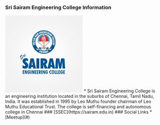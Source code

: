 ### Sri Sairam Engineering College Information
<img src="assets/images/ssec.jpg" width="250px" height="250px">
* Sri Sairam Engineering College is an engineering institution located in the suburbs of Chennai, Tamil Nadu, India. It was established in 1995 by Leo Muthu founder chairman of Leo Muthu Educational Trust. The college is self-financing and autonomous college in Chennai
### [SSEC](https://sairam.edu.in)
### Social Links
* [Meetup](#)


